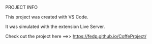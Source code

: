 PROJECT INFO

This project was created with VS Code.

It was simulated with the extension Live Server.

Check out the project here ==>> https://fedp.github.io/CoffeProject/
